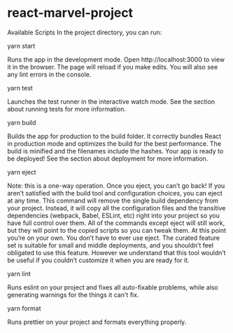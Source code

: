 # react-marvel-project

Available Scripts
In the project directory, you can run:

yarn start

Runs the app in the development mode.
Open http://localhost:3000 to view it in the browser.
The page will reload if you make edits.
You will also see any lint errors in the console.

yarn test

Launches the test runner in the interactive watch mode.
See the section about running tests for more information.

yarn build

Builds the app for production to the build folder.
It correctly bundles React in production mode and optimizes the build for the best performance.
The build is minified and the filenames include the hashes.
Your app is ready to be deployed!
See the section about deployment for more information.

yarn eject

Note: this is a one-way operation. Once you eject, you can’t go back!
If you aren’t satisfied with the build tool and configuration choices, you can eject at any time. This command will remove the single build dependency from your project.
Instead, it will copy all the configuration files and the transitive dependencies (webpack, Babel, ESLint, etc) right into your project so you have full control over them. All of the commands except eject will still work, but they will point to the copied scripts so you can tweak them. At this point you’re on your own.
You don’t have to ever use eject. The curated feature set is suitable for small and middle deployments, and you shouldn’t feel obligated to use this feature. However we understand that this tool wouldn’t be useful if you couldn’t customize it when you are ready for it.

yarn lint

Runs eslint on your project and fixes all auto-fixable problems, while also generating warnings for the things it can't fix.

yarn format

Runs prettier on your project and formats everything properly.
